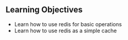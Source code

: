 ## Learning Objectives
- Learn how to use redis for basic operations
- Learn how to use redis as a simple cache
